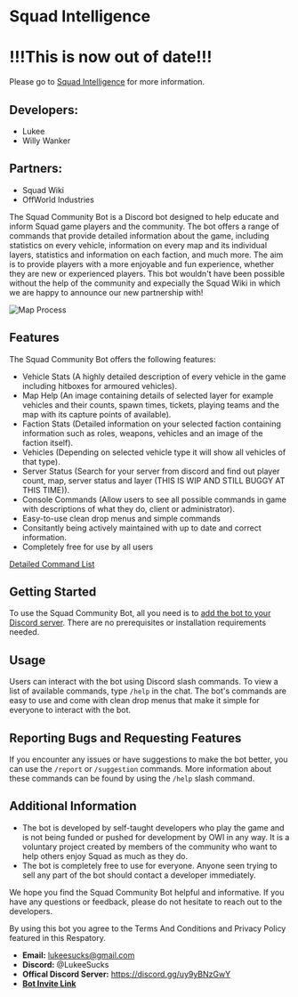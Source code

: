 # Squad Intelligence

# !!!This is now out of date!!!
Please go to [Squad Intelligence](SquadIntelligence.com) for more information.


## Developers:
- Lukee
- Willy Wanker

## Partners:
- Squad Wiki
- OffWorld Industries

The Squad Community Bot is a Discord bot designed to help educate and inform Squad game players and the community. The bot offers a range of commands that provide detailed information about the game, including statistics on every vehicle, information on every map and its individual layers, statistics and information on each faction, and much more. The aim is to provide players with a more enjoyable and fun experience, whether they are new or experienced players. 
This bot wouldn't have been possible without the help of the community and expecially the Squad Wiki in which we are happy to announce our new partnership with!

![Map Process](https://github.com/LukeeSucks/SquadCommunityBot/assets/105941171/9e02d1c3-3742-4bf3-b432-6a357cf8c402)

## Features

The Squad Community Bot offers the following features:

- Vehicle Stats (A highly detailed description of every vehicle in the game including hitboxes for armoured vehicles). 
- Map Help (An image containing details of selected layer for example vehicles and their counts, spawn times, tickets, playing teams and the map with its capture points of available).
- Faction Stats (Detailed information on your selected faction containing information such as roles, weapons, vehicles and an image of the faction itself).
- Vehicles (Depending on selected vehicle type it will show all vehicles of that type).
- Server Status (Search for your server from discord and find out player count, map, server status and layer (THIS IS WIP AND STILL BUGGY AT THIS TIME)).
- Console Commands (Allow users to see all possible commands in game with descriptions of what they do, client or administrator).
- Easy-to-use clean drop menus and simple commands
- Consitantly being actively maintained with up to date and correct information.
- Completely free for use by all users

[Detailed Command List](https://github.com/LukeeSucks/SquadCommunityBot/blob/main/Detailed%20Command%20List.md#detailed-command-list-for-scb)

## Getting Started

To use the Squad Community Bot, all you need is to [add the bot to your Discord server](https://discord.com/api/oauth2/authorize?client_id=950452989355774012&permissions=139586758720&scope=bot%20applications.commands). There are no prerequisites or installation requirements needed.

## Usage

Users can interact with the bot using Discord slash commands. To view a list of available commands, type `/help` in the chat. The bot's commands are easy to use and come with clean drop menus that make it simple for everyone to interact with the bot.

## Reporting Bugs and Requesting Features

If you encounter any issues or have suggestions to make the bot better, you can use the `/report` or `/suggestion` commands. More information about these commands can be found by using the `/help` slash command.

## Additional Information

- The bot is developed by self-taught developers who play the game and is not being funded or pushed for development by OWI in any way. It is a voluntary project created by members of the community who want to help others enjoy Squad as much as they do.
- The bot is completely free to use for everyone. Anyone seen trying to sell any part of the bot should contact a developer immediately.

We hope you find the Squad Community Bot helpful and informative. If you have any questions or feedback, please do not hesitate to reach out to the developers.

By using this bot you agree to the Terms And Conditions and Privacy Policy featured in this Respatory.


- **Email:** lukeesucks@gmail.com
- **Discord:** @LukeeSucks
- **Offical Discord Server:** https://discord.gg/uy9yBNzGwY
- [**Bot Invite Link**](https://discord.com/api/oauth2/authorize?client_id=950452989355774012&permissions=139586758720&scope=bot%20applications.commands)
